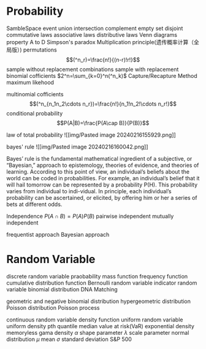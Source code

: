 # Probability

SambleSpace
event
union
intersection
complement
empty set
disjoint
commutative laws
associative laws
distributive laws
Venn diagrams
property A to D
Simpson's paradox
Multiplication principle(遗传概率计算（全局版）)
permutations
$$(^n_r)=\frac{n!}{(n-r)!r!}$$
sample without replacement
combinations
sample with replacement
binomial cofficients
$2^n=\sum_{k=0}^n(^n_k)$
Capture/Recapture Method
maximum likehood

multinomial cofficients
$$(^n_{n_1n_2\cdots n_r})=\frac{n!}{n_1!n_2!\cdots n_r!}$$
conditional probability
$$P(A|B)=\frac{P(A\cap B)}{P(B)}$$

law of total probability
![[img/Pasted image 20240216155929.png]]

bayes' rule
![[img/Pasted image 20240216160042.png]]

Bayes’ rule is the fundamental mathematical ingredient of a subjective, or “Bayesian,” approach to epistemology, theories of evidence, and theories of learning. According to this point of view, an individual’s beliefs about the world can be coded in probabilities. For example, an individual’s belief that it will hail tomorrow can be represented by a probability P(H). This probability varies from individual to indi-vidual. In principle, each individual’s probability can be ascertained, or elicited, by offering him or her a series of bets at different odds.

Independence
$P(A\cap B)=P(A)P(B)$
pairwise independent
mutually independent

frequentist approach
Bayesian approach

# Random Variable

discrete random variable
praobability mass function
frequency function
cumulative distribution function
Bernoulli random variable
indicator random variable
binomial distribution 
DNA Matching

geometric and negative binomial distribution
hypergeometric distribution
Poisson distribution
Poisson process

continuous random variable
density function
uniform random variable
uniform density
pth quantile
median
value at risk(VaR)
exponential density
memoryless
gama density
$\alpha$ shape parameter
$\lambda$ scale parameter
normal distribution
$\mu$ mean
$\sigma$ standard deviation
S&P 500